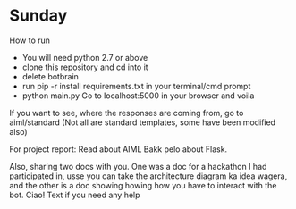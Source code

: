 # Sunday
How to run

  - You will need python 2.7 or above
  - clone this repository and cd into it
  - delete botbrain
  - run pip -r install requirements.txt in your terminal/cmd prompt
  - python main.py
Go to localhost:5000 in your browser and voila

If you want to see, where the responses are coming from, go to aiml/standard (Not all are standard templates, some have been modified also)

For project report: Read about AIML
Bakk pelo about Flask.

Also, sharing two docs with you. One was a doc for a hackathon I had participated in, usse you can take the architecture diagram ka idea wagera, and the other is a doc showing howing how you have to interact with the bot. Ciao! Text if you need any help
